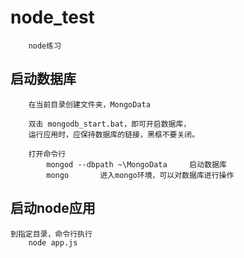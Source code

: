 # node_test
        node练习

## 启动数据库
        在当前目录创建文件夹，MongoData

        双击 mongodb_start.bat，即可开启数据库，
        运行应用时，应保持数据库的链接，黑框不要关闭。
        
        打开命令行
            mongod --dbpath ~\MongoData     启动数据库
            mongo       进入mongo环境，可以对数据库进行操作

## 启动node应用

    到指定目录，命令行执行
        node app.js